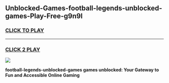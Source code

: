
## Unblocked-Games-football-legends-unblocked-games-Play-Free-g9n9l
<h3>
<a href="https://premium76.site?title=football-legends-unblocked-games&ref=22A">CLICK TO PLAY</a></h3>
<hr>

<h3>
<a href="https://premium76.site?title=football-legends-unblocked-games&ref=22A">CLICK 2 PLAY</a>
  
</h3>

<a href="https://premium76.site?title=football-legends-unblocked-games&ref=22A"><img src="https://clearcache.store/games.png"></a>


**football-legends-unblocked-games games unblocked: Your Gateway to Fun and Accessible Online Gaming**
